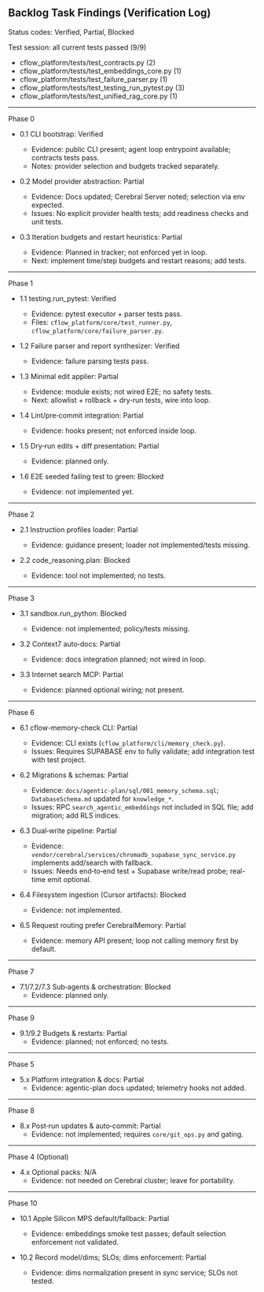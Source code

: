 ## Backlog Task Findings (Verification Log)

Status codes: Verified, Partial, Blocked

Test session: all current tests passed (9/9)

- cflow_platform/tests/test_contracts.py (2)
- cflow_platform/tests/test_embeddings_core.py (1)
- cflow_platform/tests/test_failure_parser.py (1)
- cflow_platform/tests/test_testing_run_pytest.py (3)
- cflow_platform/tests/test_unified_rag_core.py (1)

---

Phase 0

- 0.1 CLI bootstrap: Verified
  - Evidence: public CLI present; agent loop entrypoint available; contracts tests pass.
  - Notes: provider selection and budgets tracked separately.

- 0.2 Model provider abstraction: Partial
  - Evidence: Docs updated; Cerebral Server noted; selection via env expected.
  - Issues: No explicit provider health tests; add readiness checks and unit tests.

- 0.3 Iteration budgets and restart heuristics: Partial
  - Evidence: Planned in tracker; not enforced yet in loop.
  - Next: implement time/step budgets and restart reasons; add tests.

---

Phase 1

- 1.1 testing.run_pytest: Verified
  - Evidence: pytest executor + parser tests pass.
  - Files: `cflow_platform/core/test_runner.py`, `cflow_platform/core/failure_parser.py`.

- 1.2 Failure parser and report synthesizer: Verified
  - Evidence: failure parsing tests pass.

- 1.3 Minimal edit applier: Partial
  - Evidence: module exists; not wired E2E; no safety tests.
  - Next: allowlist + rollback + dry‑run tests, wire into loop.

- 1.4 Lint/pre‑commit integration: Partial
  - Evidence: hooks present; not enforced inside loop.

- 1.5 Dry‑run edits + diff presentation: Partial
  - Evidence: planned only.

- 1.6 E2E seeded failing test to green: Blocked
  - Evidence: not implemented yet.

---

Phase 2

- 2.1 Instruction profiles loader: Partial
  - Evidence: guidance present; loader not implemented/tests missing.

- 2.2 code_reasoning.plan: Blocked
  - Evidence: tool not implemented; no tests.

---

Phase 3

- 3.1 sandbox.run_python: Blocked
  - Evidence: not implemented; policy/tests missing.

- 3.2 Context7 auto‑docs: Partial
  - Evidence: docs integration planned; not wired in loop.

- 3.3 Internet search MCP: Partial
  - Evidence: planned optional wiring; not present.

---

Phase 6

- 6.1 cflow-memory-check CLI: Partial
  - Evidence: CLI exists (`cflow_platform/cli/memory_check.py`).
  - Issues: Requires SUPABASE env to fully validate; add integration test with test project.

- 6.2 Migrations & schemas: Partial
  - Evidence: `docs/agentic-plan/sql/001_memory_schema.sql`; `DatabaseSchema.md` updated for `knowledge_*`.
  - Issues: RPC `search_agentic_embeddings` not included in SQL file; add migration; add RLS indices.

- 6.3 Dual‑write pipeline: Partial
  - Evidence: `vendor/cerebral/services/chromadb_supabase_sync_service.py` implements add/search with fallback.
  - Issues: Needs end‑to‑end test + Supabase write/read probe; real-time emit optional.

- 6.4 Filesystem ingestion (Cursor artifacts): Blocked
  - Evidence: not implemented.

- 6.5 Request routing prefer CerebralMemory: Partial
  - Evidence: memory API present; loop not calling memory first by default.

---

Phase 7

- 7.1/7.2/7.3 Sub‑agents & orchestration: Blocked
  - Evidence: planned only.

---

Phase 9

- 9.1/9.2 Budgets & restarts: Partial
  - Evidence: planned; not enforced; no tests.

---

Phase 5

- 5.x Platform integration & docs: Partial
  - Evidence: agentic-plan docs updated; telemetry hooks not added.

---

Phase 8

- 8.x Post‑run updates & auto‑commit: Partial
  - Evidence: not implemented; requires `core/git_ops.py` and gating.

---

Phase 4 (Optional)

- 4.x Optional packs: N/A
  - Evidence: not needed on Cerebral cluster; leave for portability.

---

Phase 10

- 10.1 Apple Silicon MPS default/fallback: Partial
  - Evidence: embeddings smoke test passes; default selection enforcement not validated.

- 10.2 Record model/dims; SLOs; dims enforcement: Partial
  - Evidence: dims normalization present in sync service; SLOs not tested.


